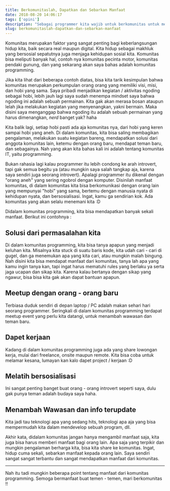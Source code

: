 ```yaml
---
title: Berkomunitaslah, Dapatkan dan Sebarkan Manfaat
date: 2018-08-20 14:06:17
tags: ['opini']
description: "Sebagai programmer kita wajib untuk berkomunitas untuk mendapatkan berbagai manfaat. Salah satu nya bersosialisasi"
slug: berkomunitaslah-dapatkan-dan-sebarkan-manfaat
---
```


Komunitas merupakan faktor yang sangat penting bagi keberlangsungan hidup kita, baik secara real maupun digital. Kita hidup sebagai makhluk yang bersosial sepatutnya juga menjaga kehidupan sosial kita. Komunitas bisa meliputi banyak hal, contoh nya komunitas pecinta motor, komunitas pendaki gunung, dan yang sekarang akan saya bahas adalah komunitas programming.

Jika kita lihat dari beberapa contoh diatas, bisa kita tarik kesimpulan bahwa komunitas merupakan perkumpulan orang orang yang memiliki visi, misi, dan hobi yang sama. Saya pribadi menjadikan kegiatan / aktivitas ngoding sebagai hobi, lebih jauh lagi saya sudah menempa mindset saya bahwa ngoding ini adalah sebuah permainan. Kita gak akan merasa bosan ataupun lelah jika melakukan kegiatan yang menyenangkan, yakni bermain. Maka disini saya menganggap bahwa ngoding itu adalah sebuah permainan yang harus dimenangkan, *nerd* banget yak? haha

Kita balik lagi, setiap hobi pasti ada aja komunitas nya, dari hobi yang keren sampai hobi yang aneh. Di dalam komunitas, kita bisa saling membagikan pengalaman, melakukan suatu kegiatan bareng, mendapatkan solusi dari anggota komunitas lain, ketemu dengan orang baru, mendapat teman baru, dan sebagainya. Nah yang akan kita bahas kali ini adalah tentang komunitas IT, yaitu programming.

Bukan rahasia lagi kalau programmer itu lebih condong ke arah introvert, tapi gak semua begitu ya (atau mungkin saya salah tangkap aja, karena saya sendiri juga seorang introvert). Apalagi programmer itu dikenal dengan "orang aneh" yang sering ngobrol dengan komputer. Disinilah manfaat komunitas, di dalam komunitas kita bisa berkomunikasi dengan orang lain yang mempunyai "hobi" yang sama, bertemu dengan manusia nyata di kehidupan nyata, dan bersosialisasi. Ingat, kamu ga sendirian kok. Ada komunitas yang akan selalu menemani kita :D

Didalam komunitas programming, kita bisa mendapatkan banyak sekali manfaat. Berikut ini contohnya :

## Solusi dari permasalahan kita

Di dalam komunitas programming, kita bisa tanya apapun yang menjadi keluhan kita. Misalnya kita stuck di suatu baris kode, kita udah cari - cari di gugel, dan ga menemukan apa yang kita cari, atau mungkin malah bingung. Nah disini kita bisa mendapat manfaat dari komunitas, tanya lah apa yang kamu ingin tanya kan, tapi ingat harus mematuhi rules yang berlaku ya serta jaga ucapan dan sikap kita. Karena kalau bertanya dengan sikap yang ngawur, bisa bisa kita gak akan dapat bantuan apapun.

## Meetup dengan orang - orang baru

Terbiasa duduk sendiri di depan laptop / PC adalah makan sehari hari seorang programmer. Seringkali di dalam komunitas programming terdapat meetup event yang perlu kita datangi, untuk menambah wawasan dan teman baru.

## Dapet kerjaan

Kadang di dalam komunitas programming juga ada yang share lowongan kerja, mulai dari freelance, onsite maupun remote. Kita bisa coba untuk melamar kesana, lumayan kan kalo dapet project / kerjaan :D

## Melatih bersosialisasi

Ini sangat penting banget buat orang - orang introvert seperti saya, dulu gak punya teman adalah budaya saya haha.

## Menambah Wawasan dan info terupdate

Kita jadi tau teknologi apa yang sedang hits, teknologi apa aja yang bisa mempermudah kita dalam mendevelop sebuah program, dll. 

Akhir kata, didalam komunitas jangan hanya mengambil manfaat saja, kita juga bisa harus memberi manfaat bagi orang lain. Apa saja yang terpikir dan mungkin pengalaman berharga kita, bisa kita share ke komunitas. Ingat, hidup cuma sekali, sebarkan manfaat kepada orang lain. Saya sendiri sangat sangat terbantu dan sangat mendapatkan manfaat dari komunitas.

<hr/>

Nah itu tadi mungkin beberapa point tentang manfaat dari komunitas programming. Semoga bermanfaat buat temen - temen, mari berkomunitas !!
